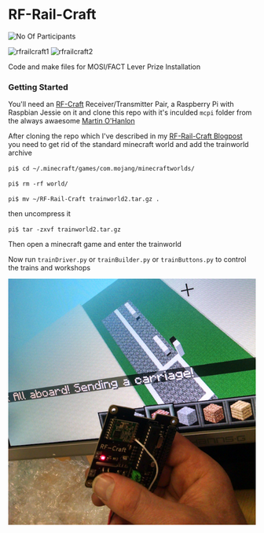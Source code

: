 # RF-Rail-Craft

![No Of Participants](https://img.shields.io/badge/estimated%20about630-brightgreen.svg)

![rfrailcraft1](https://cloud.githubusercontent.com/assets/128456/17853611/905fe902-6865-11e6-85e0-c6b2cbde2655.jpg)
![rfrailcraft2](https://cloud.githubusercontent.com/assets/128456/17854274/50024720-6869-11e6-8061-583f26352347.jpg)

Code and make files for MOSI/FACT Lever Prize Installation

### Getting Started

You'll need an [RF-Craft](https://github.com/cheapjack/RF-Craft) Receiver/Transmitter Pair, a Raspberry Pi with Raspbian Jessie on it and clone this repo with it's inculded `mcpi` folder from the always awaesome [Martin O'Hanlon](https://github.com/martinohanlon)

After cloning the repo which I've described in my [RF-Rail-Craft Blogpost](http://cheapjack.github.io/2016/08/09/rf-craft-to-railcraft) you need to get rid of the standard minecraft world and add the trainworld archive 

`pi$ cd ~/.minecraft/games/com.mojang/minecraftworlds/`

`pi$ rm -rf world/`

`pi$ mv ~/RF-Rail-Craft trainworld2.tar.gz .`

then uncompress it

`pi$ tar -zxvf trainworld2.tar.gz`

Then open a minecraft game and enter the trainworld

Now run `trainDriver.py` or `trainBuilder.py` or `trainButtons.py` to control the trains and workshops

![AllAboardImage](https://github.com/cheapjack/RF-Rail-Craft/blob/master/images/RF-Rail-Craft.png)


